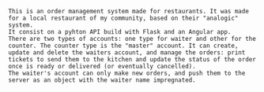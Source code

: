 	This is an order management system made for restaurants. It was made for a local restaurant of my community, based on their "analogic" system.
	It consist on a pyhton API build with Flask and an Angular app. 
	There are two types of accounts: one type for waiter and other for the counter. The counter type is the "master" account. It can create, update and delete the waiters account, and manage the orders: print tickets to send them to the kitchen and update the status of the order once is ready or delivered (or eventually cancelled).
	The waiter's account can only make new orders, and push them to the server as an object with the waiter name impregnated.
	 
